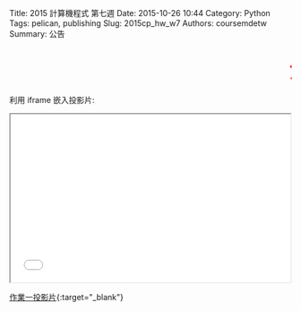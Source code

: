 Title: 2015 計算機程式 第七週
Date: 2015-10-26 10:44
Category: Python
Tags: pelican, publishing
Slug: 2015cp_hw_w7
Authors: coursemdetw
Summary: 公告

 <p><font size="250%" face="Arial" color=red><marquee border="0">公告  待更新</marquee></font></p>
 
利用 iframe 嵌入投影片:

<iframe src="9999_cp_w7_p.html" width="500" height="300"></iframe>

[作業一投影片](9999_cp_w7_p.html){:target="_blank"}


